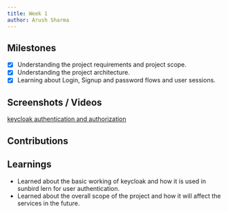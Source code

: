 ```yaml
---
title: Week 1
author: Arush Sharma  
---
```


## Milestones
- [x] Understanding the project requirements and project scope.
- [x] Understanding the project architecture.
- [x] Learning about Login, Signup and password flows and user sessions.

## Screenshots / Videos 
[keycloak authentication and authorization](https://drive.google.com/file/d/12muE7w2k8Px2UVuW2WV6psYkT1hg33Zr)

## Contributions

## Learnings
- Learned about the basic working of keycloak and how it is used in sunbird lern for user authentication.
- Learned about the overall scope of the project and how it will affect the services in the future.
